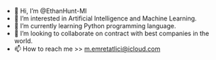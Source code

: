 - 👋 Hi, I’m @EthanHunt-MI
- 👀 I’m interested in Artificial Intelligence and Machine Learning.
- 🌱 I’m currently learning Python programming language.
- 💞️ I’m looking to collaborate on contract with best companies in the world.
- 📫 How to reach me >> m.emretatlici@icloud.com

<!---
EthanHunt-MI/EthanHunt-MI is a ✨ special ✨ repository because its `WhoAmI.md` (this file) appears on your GitHub profile.
You can click the Preview link to take a look at your changes.
--->

